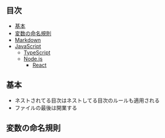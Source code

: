 ## 目次
- [基本](#基本)
- [変数の命名規則](#変数の命名規則)
- [Markdown](./markdown.md)
- [JavaScript](./javascript/japanese.md)
  - [TypeScript](./javascript/typescript/japanese.md)
  - [Node.js](./javascript/node.js/japanese.md)
    - [React](./javascript/node.js/react/japanese.md)

## 基本
  - ネストされてる目次はネストしてる目次のルールも適用される
  - ファイルの最後は開業する

## 変数の命名規則
